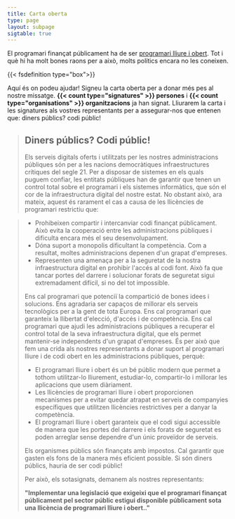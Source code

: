 ```yaml
---
title: Carta oberta
type: page
layout: subpage
sigtable: true
---
```


El programari finançat públicament ha de ser [programari lliure i obert][fs]. Tot i què hi ha molt bones raons per a això, molts polítics encara no les coneixen.

{{< fsdefinition type="box">}}

Aquí és on podeu ajudar! Signeu la carta oberta per a donar més pes al nostre missatge. **{{< count type="signatures" >}} persones** i **{{< count type="organisations" >}} organitzacions** ja han signat. Lliurarem la carta i les signatures als vostres representants per a assegurar-nos que entenen que: diners públics? codi públic! 

> ## Diners públics? Codi públic!
> 
> Els serveis digitals oferts i utilitzats per les nostres administracions públiques són per a les nacions democràtiques infraestructures crítiques del segle 21. Per a disposar de sistemes en els quals puguem confiar, les entitats públiques han de garantir que tenen un control total sobre el programari i els sistemes informàtics, que són el cor de la infraestructura digital del nostre estat. No obstant això, ara mateix, aquest és rarament el cas a causa de les llicències de programari restrictiu que:

> 
> * Prohibeixen compartir i intercanviar codi finançat públicament. Això evita la cooperació entre les administracions públiques i dificulta encara més el seu desenvolupament.
> * Dóna suport a monopolis dificultant la competència. Com a resultat, moltes administracions depenen d'un grapat d'empreses.
> * Representen una amenaça per a la seguretat de la nostra infraestructura digital en prohibir l'accés al codi font. Això fa que tancar portes del darrere i solucionar forats de seguretat sigui extremadament difícil, si no del tot impossible.
>
> Ens cal programari que potenciï la compartició de bones idees i solucions. Ens agradaria ser capaços de millorar els serveis tecnològics per a la gent de tota Europa. Ens cal programari que garanteix la llibertat d'elecció, d'accés i de competència. Ens cal programari que ajudi les administracions públiques a recuperar el control total de la seva infraestructura digital, que els permet mantenir-se independents d'un grapat d'empreses. És per això que fem una crida als nostres representants a donar suport al programari lliure i de codi obert en les administracions públiques, perquè:
> 
> * El programari lliure i obert és un bé públic modern que permet a tothom utilitzar-lo lliurement, estudiar-lo, compartir-lo i millorar les aplicacions que usem diàriament. 
> * Les llicències de programari lliure i obert proporcionen mecanismes per a evitar quedar atrapat en serveis de companyies específiques que utilitzen llicències restrictives per a danyar la competència.
> *  El programari lliure i obert garanteix que el codi sigui accessible de manera que les portes del darrere i els forats de seguretat es poden arreglar sense dependre d'un únic proveïdor de serveis. 
> 
> Els organismes públics són finançats amb impostos. Cal garantir que gasten els fons de la manera més eficient possible. Si són diners públics, hauria de ser codi públic! 
> 
> Per això, els sotasignats, demanem als nostres representants:
> 
> **"Implementar una legislació que exigeixi que el programari finançat públicament pel sector públic estigui disponible públicament sota una llicència de programari lliure i obert.."**

[fs]: https://fsfe.org/freesoftware/basics/summary.html "El programari lliure dóna el dret a tothom a utilitzar, estudiar, compartir i millorar el programari. Aquest dret ajuda a recolzar altres llibertats fonamentals com la llibertat d'expressió, premsa o privadesa.."
